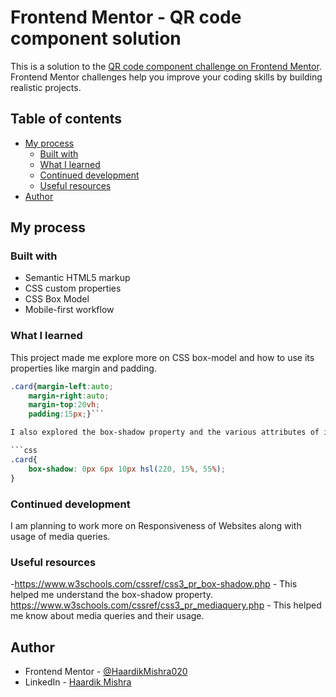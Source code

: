 # Frontend Mentor - QR code component solution

This is a solution to the [QR code component challenge on Frontend Mentor](https://www.frontendmentor.io/challenges/qr-code-component-iux_sIO_H). Frontend Mentor challenges help you improve your coding skills by building realistic projects. 

## Table of contents

- [My process](#my-process)
  - [Built with](#built-with)
  - [What I learned](#what-i-learned)
  - [Continued development](#continued-development)
  - [Useful resources](#useful-resources)
- [Author](#author)


## My process

### Built with

- Semantic HTML5 markup
- CSS custom properties
- CSS Box Model
- Mobile-first workflow

### What I learned

This project made me explore more on CSS box-model and how to use its properties like margin and padding.
```css
.card{margin-left:auto;
    margin-right:auto;
    margin-top:20vh;
    padding:15px;}```

I also explored the box-shadow property and the various attributes of it.

```css
.card{
    box-shadow: 0px 6px 10px hsl(220, 15%, 55%);
}
```

### Continued development

I am planning to work more on Responsiveness of Websites along with usage of media queries.

### Useful resources

-https://www.w3schools.com/cssref/css3_pr_box-shadow.php - This helped me understand the box-shadow property.
https://www.w3schools.com/cssref/css3_pr_mediaquery.php - This helped me know about media queries and their usage.

## Author
- Frontend Mentor - [@HaardikMishra020](https://www.frontendmentor.io/profile/HaardikMishra020)
- LinkedIn - [Haardik Mishra](https://www.linkedin.com/in/haardik-mishra-399421225/)
